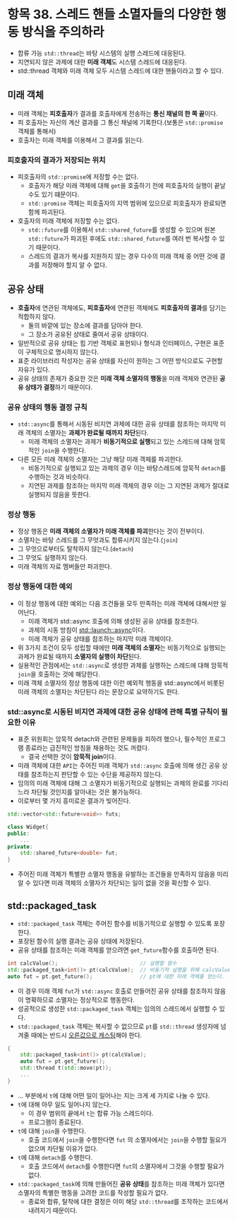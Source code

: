 # 항목 38. 스레드 핸들 소멸자들의 다양한 행동 방식을 주의하라
- 합류 가능 `std::thread`는 바탕 시스템의 실행 스레드에 대응된다.
- 지연되지 않은 과제에 대한 **미래 객체**도 시스템 스레드에 대응된다.
- std::thread 객체와 미래 객체 모두 시스템 스레드에 대한 핸들이라고 할 수 있다.

## 미래 객체
- 미래 객체는 **피호출자**가 결과를 호출자에게 전송하는 **통신 채널의 한 쪽 끝**이다.
- 피 호출자는 자신의 계산 결과를 그 통신 채널에 기록한다.(보통은 `std::promise` 객체를 통해서)
- 호출자는 미래 객체를 이용해서 그 결과를 읽는다.

### 피호출자의 결과가 저장되는 위치
- 피호출자의 `std::promise`에 저장할 수는 없다.
  - 호출자가 해당 미래 객체에 대해 `get`을 호출하기 전에 피호출자의 실행이 끝날수도 있기 떄문이다.
  - `std::promise` 객체는 피호출자의 지역 범위에 있으므로 피호출자가 완료되면 함께 파괴된다.
- 호출자의 미래 객체에 저장할 수는 없다.
  - `std::future`를 이용해서 `std::shared_future`를 생성할 수 있으며 원본 `std::future`가 파괴된 후에도 `std::shared_future`를 여러 번 복사할 수 있기 때문이다.
  - 스레드의 결과가 복사를 지원하지 않는 경우 다수의 미래 객체 중 어떤 것에 결과를 저장해야 할지 알 수 없다.

## 공유 상태
- **호출자**에 연관된 객체에도, **피호출자**에 연관된 객체에도 **피호출자의 결과**를 담기는 적합하지 않다.
  - 둘의 바깥에 있는 장소에 결과를 담아야 한다.
  - 그 장소가 공유된 상태로 줄여서 공유 상태이다.
- 일반적으로 공유 상태는 힙 기반 객체로 표현되나 형식과 인터페이스, 구현은 표준이 구체적으로 명시하지 않는다.
- 표준 라이브러리 작성자는 공유 상태를 자신이 원하는 그 어떤 방식으로도 구현할 자유가 있다.
- 공유 상태의 존재가 중요한 것은 **미래 객체 소멸자의 행동**을 미래 객체와 연관된 **공유 상태가 결정**하기 때문이다.

### 공유 상태의 행동 결정 규칙
- `std::async`를 통해서 시동된 비지연 과제에 대한 공유 상태를 참조하는 마지막 미래 객체의 소멸자는 **과제가 완료될 때까지 차단**된다.
  - 미래 객체의 소멸자는 과제가 **비동기적으로 실행**되고 있는 스레드에 대해 암묵적인 `join`을 수행한다.
- 다른 모든 미래 객체의 소멸자는 그냥 해당 미래 객체를 파괴한다.
  - 비동기적으로 실행되고 있는 과제의 경우 이는 바탕스레드에 암묵적 `detach`를 수행하는 것과 비슷하다.
  - 지연된 과제를 참조하는 마지막 미래 객체의 경우 이는 그 지연된 과제가 절대로 실행되지 않음을 뜻한다.

### 정상 행동
- 정상 행동은 **미래 객체의 소멸자가 미래 객체를 파괴**한다는 것이 전부이다.
- 소멸자는 바탕 스레드를 그 무엇과도 합류시키지 않는다.(`join`)
- 그 무엇으로부터도 탈착하지 않는다.(`detach`)
- 그 무엇도 실행하지 않는다.
- 미래 객체의 자료 멤버들만 파괴한다.

### 정상 행동에 대한 예외
- 이 정상 행동에 대한 예외는 다음 조건들을 모두 만족하는 미래 객체에 대해서만 일어난다.
  - 미래 객체가 std::async 호출에 의해 생성된 공유 상태를 참조한다.
  - 과제의 시동 방침이 [std::launch::async](/Chapter7/Item36.md)이다.
  - 미래 객체가 공유 상태를 참조하는 마지막 미래 객체이다.
- 위 3가지 조건이 모두 성립할 때에만 **미래 객체의 소멸자**는 비동기적으로 실행되는 과제가 완료될 때까지 **소멸자의 실행이 차단**된다.
- 실용적인 관점에서는 `std::async`로 생성한 과제를 실행하는 스레드에 대해 암묵적 `join`을 호출하는 것에 해당한다.
- 미래 객체 소멸자의 정상 행동에 대한 이런 예외적 행동을 std::async에서 비롯된 미래 객체의 소멸자는 차단된다 라는 문장으로 요약하기도 한다.

### std::async로 시동된 비지연 과제에 대한 공유 상태에 관해 특별 규칙이 필요한 이유
- 표준 위원회는 암묵적 detach와 관련된 문제들을 피하려 했으나, 필수적인 프로그램 종료라는 급진적인 방침을 채용하는 것도 꺼렸다.
  - 결국 선택한 것이 **암묵적 join**이다.
- 미래 객체에 대한 `API`는 주어진 미래 객체가 `std::async` 호출에 의해 생긴 공유 상태를 참조하는지 판단할 수 있는 수단을 제공하지 않는다.
- 임의의 미래 객체에 대해 그 소멸자가 비동기적으로 실행되는 과제의 완료를 기다리느라 차단될 것인지를 알아내는 것은 불가능하다.
- 이로부터 몇 가지 흥미로운 결과가 빚어진다.

```cpp
std::vector<std::future<void>> futs;

class Widget{
public:
    ...
private:
    std::shared_future<double> fut;
}

```
- 주어진 미래 객체가 특별한 소멸자 행동을 유발하는 조건들을 만족하지 않음을 미리 알 수 있다면 미래 객체의 소멸자가 차단되는 일이 없을 것을 확신할 수 있다.

## std::packaged_task
- `std::packaged_task` 객체는 주어진 함수를 비동기적으로 실행할 수 있도록 포장한다.
- 포장된 함수의 실행 결과는 공유 상태에 저장된다.
- 공유 상태를 참조하는 미래 객체를 얻으려면 `get_future`함수를 호출하면 된다.

```cpp
int calcValue();                          // 실행할 함수
std::packaged_task<int()> pt(calcValue);  // 비동기적 실행을 위해 calcValue를 포장한다.
auto fut = pt.get_future();               // pt에 대한 미래 객체를 얻는다.
```
- 이 경우 미래 객체 `fut`가 `std::async` 호출로 만들어진 공유 상태를 참조하지 않음이 명확하므로 소멸자는 정상적으로 행동한다.
- 성공적으로 생성한 `std::packaged_task` 객체는 임의의 스레드에서 실행할 수 있다.
- `std::packaged_task` 객체는 복사할 수 없으므로 `pt`를 `std::thread` 생성자에 넘겨줄 때에는 반드시 [오른값으로 캐스팅](/Chapter5/Item23.md)해야 한다.

```cpp
{
    std::packaged_task<int()> pt(calcValue);
    auto fut = pt.get_future();
    std::thread t(std::move(pt));
    ...
}
```
- ... 부분에서 `t`에 대해 어떤 일이 일어나는 지는 크게 세 가지로 나눌 수 있다.
- `t`에 대해 아무 일도 일어나지 않는다.
  - 이 경우 범위의 끝에서 `t`는 합류 가능 스레드이다.
  - 프로그램이 종료된다.
- `t`에 대해 `join`을 수행한다.
  - 호출 코드에서 `join`을 수행한다면 `fut` 의 소멸자에서는 `join`을 수행할 필요가 없으며 차단될 이유가 없다.
- `t`에 대해 `detach`를 수행한다.
  - 호출 코드에서 `detach`를 수행한다면 `fut`의 소멸자에서 그것을 수행할 필요가 없다.
- `std::packaged_task`에 의해 만들어진 **공유 상태**를 참조하는 미래 객체가 있다면 소멸자의 특별한 행동을 고려한 코드를 작성할 필요가 없다.
  - 종료와 합류, 탈착에 대한 결정은 이미 해당 `std::thread`를 조작하는 코드에서 내려지기 때문이다.